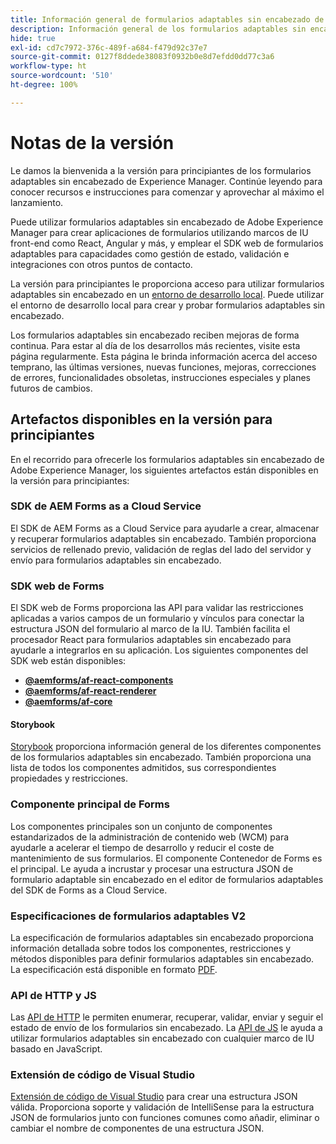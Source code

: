 ```yaml
---
title: Información general de formularios adaptables sin encabezado de AEM
description: Información general de los formularios adaptables sin encabezado de AEM.
hide: true
exl-id: cd7c7972-376c-489f-a684-f479d92c37e7
source-git-commit: 0127f8ddede38083f0932b0e8d7efdd0dd77c3a6
workflow-type: ht
source-wordcount: '510'
ht-degree: 100%

---
```



# Notas de la versión

Le damos la bienvenida a la versión para principiantes de los formularios adaptables sin encabezado de Experience Manager. Continúe leyendo para conocer recursos e instrucciones para comenzar y aprovechar al máximo el lanzamiento.

Puede utilizar formularios adaptables sin encabezado de Adobe Experience Manager para crear aplicaciones de formularios utilizando marcos de IU front-end como React, Angular y más, y emplear el SDK web de formularios adaptables para capacidades como gestión de estado, validación e integraciones con otros puntos de contacto.

La versión para principiantes le proporciona acceso para utilizar formularios adaptables sin encabezado en un [entorno de desarrollo local](setup-development-environment.md). Puede utilizar el entorno de desarrollo local para crear y probar formularios adaptables sin encabezado.

Los formularios adaptables sin encabezado reciben mejoras de forma continua. Para estar al día de los desarrollos más recientes, visite esta página regularmente. Esta página le brinda información acerca del acceso temprano, las últimas versiones, nuevas funciones, mejoras, correcciones de errores, funcionalidades obsoletas, instrucciones especiales y planes futuros de cambios.

<!-- 

## July 2022 (v0.22.1)

### New features

* Introduced the `validateFormData` API. It validates all the components against the rules and constraints an returns the list of errors. The validation takes place on the server.
* Introduced the `FormLoad` event.
* Introduced the `importData` and `exportData`.
* You can now dynamically add or remove items, that expect unqiue values, from a repeatable panel. You can use the `minItems` and `maxitems` constraint to set limit of item.
* You can now use constraint to set maximum file upload size, accepted file types, minimum files, and maximum files to upload.

### Improvements and bug fixes

* The service was executing some event handlers twice. The issue is fixed.
* Fixing Data Generation with different values of dataRef, name and type.

<!-- ### React Renderer component -->

## Artefactos disponibles en la versión para principiantes

En el recorrido para ofrecerle los formularios adaptables sin encabezado de Adobe Experience Manager, los siguientes artefactos están disponibles en la versión para principiantes:

### SDK de AEM Forms as a Cloud Service

El SDK de AEM Forms as a Cloud Service para ayudarle a crear, almacenar y recuperar formularios adaptables sin encabezado. También proporciona servicios de rellenado previo, validación de reglas del lado del servidor y envío para formularios adaptables sin encabezado.

### SDK web de Forms

El SDK web de Forms proporciona las API para validar las restricciones aplicadas a varios campos de un formulario y vínculos para conectar la estructura JSON del formulario al marco de la IU. También facilita el procesador React para formularios adaptables sin encabezado para ayudarle a integrarlos en su aplicación. Los siguientes componentes del SDK web están disponibles:

* **[@aemforms/af-react-components](https://www.npmjs.com/package/@aemforms/af-react-components)**
* **[@aemforms/af-react-renderer](https://www.npmjs.com/package/@aemforms/af-react-renderer)**
* **[@aemforms/af-core](https://www.npmjs.com/package/@aemforms/af-core)**

<!-- npm i --save @aemforms/af-react-components @aemforms/af-react-renderer @aemforms/af-core -->

#### Storybook

[Storybook](https://opensource.adobe.com/aem-forms-af-runtime/storybook/) proporciona información general de los diferentes componentes de los formularios adaptables sin encabezado. También proporciona una lista de todos los componentes admitidos, sus correspondientes propiedades y restricciones.

### Componente principal de Forms

<!-- Forms components are the structural elements that constitute the content of the form being authored. These components provide various form fields and ability to customize those fields. -->

Los componentes principales son un conjunto de componentes estandarizados de la administración de contenido web (WCM) para ayudarle a acelerar el tiempo de desarrollo y reducir el coste de mantenimiento de sus formularios. El componente Contenedor de Forms es el principal. Le ayuda a incrustar y procesar una estructura JSON de formulario adaptable sin encabezado en el editor de formularios adaptables del SDK de Forms as a Cloud Service.

### Especificaciones de formularios adaptables V2

La especificación de formularios adaptables sin encabezado proporciona información detallada sobre todos los componentes, restricciones y métodos disponibles para definir formularios adaptables sin encabezado. La especificación está disponible en formato [PDF](/help/assets/Headless-Adaptive-Form-Specification.pdf).

### API de HTTP y JS

Las [API de HTTP](https://opensource.adobe.com/aem-forms-af-runtime/api/) le permiten enumerar, recuperar, validar, enviar y seguir el estado de envío de los formularios sin encabezado. La [API de JS](https://opensource.adobe.com/aem-forms-af-runtime/jsdocs/) le ayuda a utilizar formularios adaptables sin encabezado con cualquier marco de IU basado en JavaScript.

### Extensión de código de Visual Studio

[Extensión de código de Visual Studio](visual-studio-code-extension-for-headless-adaptive-forms.md) para crear una estructura JSON válida. Proporciona soporte y validación de IntelliSense para la estructura JSON de formularios junto con funciones comunes como añadir, eliminar o cambiar el nombre de componentes de una estructura JSON.

<!-- ## What's next

The following features would be available in upcoming releases:

* HTTP APIs to invoke a business logic.
* Server-side capabilities (Prefill, server-side validation, generating Document of Record (DoR), Submitting to a Form Data Model or using Form Data Models for creating rules, and more).
* Continuous improvements to specifications and Headless adaptive form runtime.
* Use  Adaptive Forms editor for easier management and authoring Headless adaptive forms.
-->